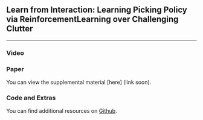 ## Learn  from  Interaction:  Learning  Picking  Policy  via  ReinforcementLearning  over  Challenging  Clutter

___
### Video



### Paper

You can view the supplemental material [here] (link soon).

### Code and Extras

You can find additional resources on [Github](https://drive.google.com/file/d/1Gt1lGLKViwA0VUo-j-2dNF4c3S8ATnv_/view?usp=sharing).



  

